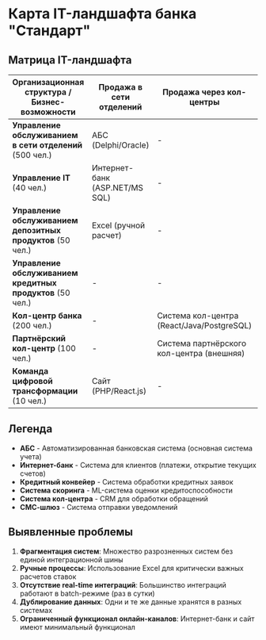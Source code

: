 # Карта IT-ландшафта банка "Стандарт"

## Матрица IT-ландшафта

| Организационная структура / Бизнес-возможности | Продажа в сети отделений | Продажа через кол-центры | Digital-оповещения клиентов | Обслуживание депозитных процессов | Обслуживание кредитных процессов | Управление договорами |
|---|---|---|---|---|---|---|
| **Управление обслуживанием в сети отделений** (500 чел.) | АБС (Delphi/Oracle) | - | - | АБС (Delphi/Oracle) | АБС (Delphi/Oracle) | АБС (Delphi/Oracle) |
| **Управление IT** (40 чел.) | Интернет-банк (ASP.NET/MS SQL) | - | СМС-шлюз | Интернет-банк (ASP.NET/MS SQL) | Интернет-банк (ASP.NET/MS SQL) | - |
| **Управление обслуживанием депозитных продуктов** (50 чел.) | Excel (ручной расчет) | - | - | АБС (Delphi/Oracle), Excel | - | АБС (Delphi/Oracle) |
| **Управление обслуживанием кредитных продуктов** (50 чел.) | - | - | - | - | Кредитный конвейер (Camunda/Oracle), Система скоринга (Python/PostgreSQL) | Кредитный конвейер (Camunda/Oracle) |
| **Кол-центр банка** (200 чел.) | - | Система кол-центра (React/Java/PostgreSQL) | - | Система кол-центра | - | - |
| **Партнёрский кол-центр** (100 чел.) | - | Система партнёрского кол-центра (внешняя) | - | - | - | - |
| **Команда цифровой трансформации** (10 чел.) | Сайт (PHP/React.js) | - | - | - | - | - |

## Легенда

- **АБС** - Автоматизированная банковская система (основная система учета)
- **Интернет-банк** - Система для клиентов (платежи, открытие текущих счетов)
- **Кредитный конвейер** - Система обработки кредитных заявок
- **Система скоринга** - ML-система оценки кредитоспособности
- **Система кол-центра** - CRM для обработки обращений
- **СМС-шлюз** - Система отправки уведомлений

## Выявленные проблемы

1. **Фрагментация систем**: Множество разрозненных систем без единой интеграционной шины
2. **Ручные процессы**: Использование Excel для критически важных расчетов ставок
3. **Отсутствие real-time интеграций**: Большинство интеграций работают в batch-режиме (раз в сутки)
4. **Дублирование данных**: Одни и те же данные хранятся в разных системах
5. **Ограниченный функционал онлайн-каналов**: Интернет-банк и сайт имеют минимальный функционал
